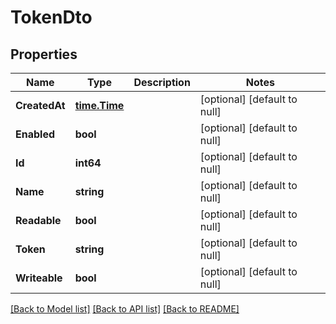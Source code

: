 # TokenDto

## Properties
| Name          | Type                          | Description | Notes                        |
| ------------- | ----------------------------- | ----------- | ---------------------------- |
| **CreatedAt** | [**time.Time**](time.Time.md) |             | [optional] [default to null] |
| **Enabled**   | **bool**                      |             | [optional] [default to null] |
| **Id**        | **int64**                     |             | [optional] [default to null] |
| **Name**      | **string**                    |             | [optional] [default to null] |
| **Readable**  | **bool**                      |             | [optional] [default to null] |
| **Token**     | **string**                    |             | [optional] [default to null] |
| **Writeable** | **bool**                      |             | [optional] [default to null] |

[[Back to Model list]](../README.md#documentation-for-models) [[Back to API list]](../README.md#documentation-for-api-endpoints) [[Back to README]](../README.md)
